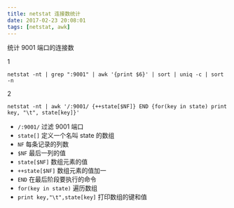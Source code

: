 ```yaml
---
title: netstat 连接数统计
date: 2017-02-23 20:08:01
tags: [netstat, awk]
---
```



统计 9001 端口的连接数

1

`netstat -nt | grep ":9001" | awk '{print $6}' | sort | uniq -c | sort -n`

2

`netstat -nt | awk '/:9001/ {++state[$NF]} END {for(key in state) print key, "\t", state[key]}'`

<!--more-->

* `/:9001/` 过滤 9001 端口
* `state[]` 定义一个名叫 state 的数组
* `NF` 每条记录的列数
* `$NF` 最后一列的值
* `state[$NF]` 数组元素的值
* `++state[$NF]` 数组元素的值加一
* `END` 在最后阶段要执行的命令
* `for(key in state)` 遍历数组
* `print key,"\t",state[key]` 打印数组的键和值